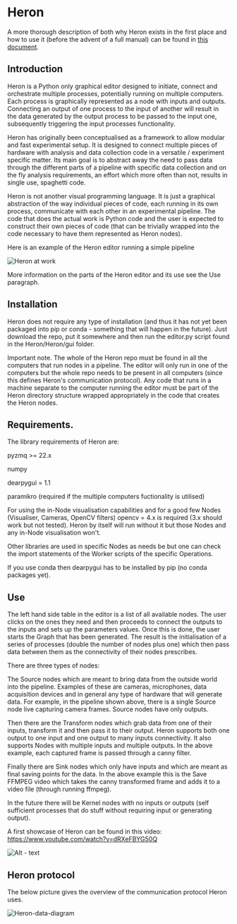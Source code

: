 # Heron

A more thorough description of both why Heron exists in the first place and how to use it (before the advent of a full manual) can be found in [this document](https://medium.com/@gdimitri/heron-a-hybrid-approach-to-data-pipelines-in-python-aa7719fe8f2e).

## Introduction

Heron is a Python only graphical editor designed to initiate, connect and orchestrate multiple processes, potentially running on multiple computers. Each process is graphically represented as a node with inputs and outputs. Connecting an output of one process to the input of another will result in the data generated by the output process to be passed to the input one, subsequently triggering the input processes functionality.

Heron has originally been conceptualised as a framework to allow modular and fast experimental setup. It is designed to connect multiple pieces of hardware with analysis and data collection code in a versatile / experiment specific matter. Its main goal is to abstract away the need to pass data through the different parts of a pipeline with specific data collection and on the fly analysis requirements, an effort which more often than not, results in single use, spaghetti code.

Heron is not another visual programming language. It is just a graphical abstraction of the way individual pieces of code, each running in its own process, communicate with each other in an experimental pipeline. The code that does the actual work is Python code and the user is expected to construct their own pieces of code (that can be trivially wrapped into the code necessary to have them represented as Heron nodes).

Here is an example of the Heron editor running a simple pipeline


![Heron at work](https://user-images.githubusercontent.com/12892531/124310304-e7139e80-db63-11eb-8640-40b23746dfbb.png)

More information on the parts of the Heron editor and its use see the Use paragraph.


## Installation

Heron does not require any type of installation (and thus it has not yet been packaged into pip or conda - something that will happen in the future). Just download the repo, put it somewhere and then run the editor.py script found in the Heron/Heron/gui folder.

Important note. The whole of the Heron repo must be found in all the computers that run nodes in a pipeline. The editor will only run in one of the computers but the whole repo needs to be present in all computers (since this defines Heron's communication protocol). Any code that runs in a machine separate to the computer running the editor must be part of the Heron directory structure wrapped appropriately in the code that creates the Heron nodes.


## Requirements. 

The library requirements of Heron are:

pyzmq >= 22.x

numpy

dearpygui = 1.1

paramikro (required if the multiple computers fuctionality is utilised)

For using the in-Node visualisation capabilities and for a good few Nodes (Visualiser, Cameras, OpenCV filters) opencv = 4.x is required (3.x should work but not tested). Heron by itself will run without it but those Nodes and any in-Node visualisation won't.

Other libraries are used in specific Nodes as needs be but one can check the import statements of the Worker scripts of the specific Operations.



If you use conda then dearpygui has to be installed by pip (no conda packages yet). 


## Use

The left hand side table in the editor is a list of all available nodes. The user clicks on the ones they need and then proceeds to connect the outputs to the inputs and sets up the parameters values. Once this is done, the user starts the Graph that has been generated. The result is the initialisation of a series of processes (double the number of nodes plus one) which then pass data between them as the connectivity of their nodes prescribes.

There are three types of nodes:

The Source nodes which are meant to bring data from the outside world into the pipeline. Examples of these are cameras, microphones, data acquisition devices and in general any type of hardware that will generate data. For example, in the pipeline shown above, there is a single Source node live capturing camera frames. Source nodes have only outputs.

Then there are the Transform nodes which grab data from one of their inputs, transform it and then pass it to their output. Heron supports both one output to one input and one output to many inputs connectivity. It also supports Nodes with multiple inputs and multiple outputs. In the above example, each captured frame is passed through a canny filter.

Finally there are Sink nodes which only have inputs and which are meant as final saving points for the data. In the above example this is the Save FFMPEG video which takes the canny transformed frame and adds it to a video file (through running ffmpeg).

In the future there will be Kernel nodes with no inputs or outputs (self sufficient processes that do stuff without requiring input or generating output).

A first showcase of Heron can be found in this video:
https://www.youtube.com/watch?v=dRXeFBYG50Q

![Alt - text](https://github.com/georgedimitriadis/large_gifs_for_other_repos/blob/main/Heron_GIF_MidRes_5FPS.gif)
## Heron protocol

The below picture gives the overview of the communication protocol Heron uses.

![Heron-data-diagram](https://user-images.githubusercontent.com/12892531/124312326-065ffb00-db67-11eb-9fe5-9ed214d6d930.png)


